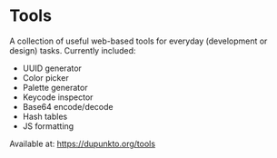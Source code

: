 # Tools

A collection of useful web-based tools for everyday (development or design) tasks. Currently included:

- UUID generator
- Color picker
- Palette generator
- Keycode inspector
- Base64 encode/decode
- Hash tables
- JS formatting

Available at: <https://dupunkto.org/tools>
